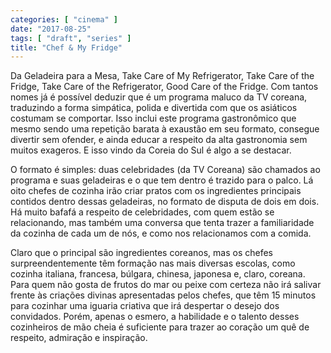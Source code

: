 ```yaml
---
categories: [ "cinema" ]
date: "2017-08-25"
tags: [ "draft", "series" ]
title: "Chef & My Fridge"
---
```

Da Geladeira para a Mesa, Take Care of My Refrigerator, Take Care of the
Fridge, Take Care of the Refrigerator, Good Care of the Fridge. Com tantos
nomes já é possível deduzir que é um programa maluco da TV coreana,
traduzindo a forma simpática, polida e divertida com que os asiáticos
costumam se comportar. Isso inclui este programa gastronômico que
mesmo sendo uma repetição barata à exaustão em seu formato, consegue
divertir sem ofender, e ainda educar a respeito da alta gastronomia sem
muitos exageros. E isso vindo da Coreia do Sul é algo a se destacar.

O formato é simples: duas celebridades (da TV Coreana) são chamados ao
programa e suas geladeiras e o que tem dentro é trazido para o palco. Lá
oito chefes de cozinha irão criar pratos com os ingredientes principais
contidos dentro dessas geladeiras, no formato de disputa de dois em
dois. Há muito bafafá a respeito de celebridades, com quem estão se
relacionando, mas também uma conversa que tenta trazer a familiaridade
da cozinha de cada um de nós, e como nos relacionamos com a comida.

Claro que o principal são ingredientes coreanos, mas os chefes
surpreendentemente têm formação nas mais diversas escolas, como cozinha
italiana, francesa, búlgara, chinesa, japonesa e, claro, coreana. Para
quem não gosta de frutos do mar ou peixe com certeza não irá salivar
frente às criações divinas apresentadas pelos chefes, que têm 15
minutos para cozinhar uma iguaria criativa que irá despertar o desejo
dos convidados. Porém, apenas o esmero, a habilidade e o talento desses
cozinheiros de mão cheia é suficiente para trazer ao coração um quê
de respeito, admiração e inspiração.
